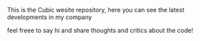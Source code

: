 This is the Cubic wesite repository, here you can see the latest developments in my company

feel freee to say hi and share thoughts and critics about the code!
